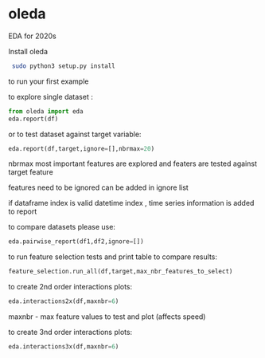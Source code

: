 # oleda
EDA for 2020s

Install oleda
```bash
 sudo python3 setup.py install
```
to run your first example

to explore single dataset :
```python
from oleda import eda
eda.report(df)
```
or to test dataset against  target variable:  

```python
eda.report(df,target,ignore=[],nbrmax=20)
```

nbrmax most important features are explored
and featers are tested against target feature

features need to be ignored can be added in ignore list 

if dataframe index is valid datetime index , time series information is added to report
 
 
to compare datasets please use:
```python   
eda.pairwise_report(df1,df2,ignore=[])
```

to run feature selection tests and print table to compare results:
```python 
feature_selection.run_all(df,target,max_nbr_features_to_select)
```

to create 2nd order interactions plots:
```python 
eda.interactions2x(df,maxnbr=6)
```
maxnbr - max feature values to test and plot (affects speed)

to create 3nd order interactions plots:
```python 
eda.interactions3x(df,maxnbr=6)
```

